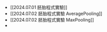 - [[2024.07.01 胚胎程式實驗]]
- [[2024.07.02 胚胎程式實驗 AveragePooling]]
- [[2024.07.02 胚胎程式實驗 MaxPooling]]
- 